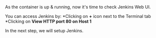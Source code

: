 As the container is up & running, now it's time to check Jenkins Web UI.

You can access Jenkins by:
 *Clicking on **+** icon next to the Terminal tab
 *Clicking on **View HTTP port 80 on Host 1**


In the next step, we will setup Jenkins.